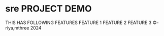 # sre PROJECT DEMO
THIS HAS FOLLOWING FEATURES
FEATURE 1
FEATURE 2
FEATURE 3
&copy;-riya,mthree 2024
